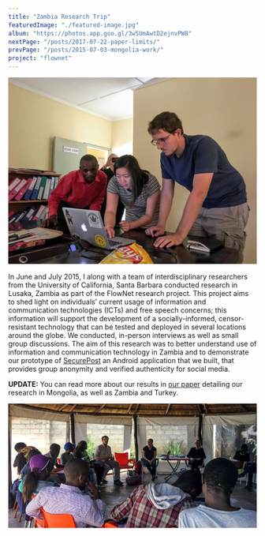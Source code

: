 ```yaml
---
title: "Zambia Research Trip"
featuredImage: "./featured-image.jpg"
album: "https://photos.app.goo.gl/3w5UmAwtD2ejnvPW8"
nextPage: "/posts/2017-07-22-paper-limits/"
prevPage: "/posts/2015-07-03-mongolia-work/"
project: "flownet"
---
```


<div class="img-right"><img src="work.jpg" alt="Michael Nekrasov examining network setup at a HIV center"></div>

In June and July 2015, I along with a team of interdisciplinary researchers from the University of California, Santa Barbara conducted research in Lusaka, Zambia as part of the FlowNet research project. This project aims to shed light on individuals’ current usage of information and communication technologies (ICTs) and free speech concerns; this information will support the development of a socially-informed, censor-resistant technology that can be tested and deployed in several locations around the globe. We conducted, in-person interviews as well as small group discussions. The aim of this research was to better understand use of information and communication technology in Zambia and to demonstrate our prototype of [SecurePost](https://securepost.co) an Android application that we built, that provides group anonymity and verified authenticity for social media.

**UPDATE:**
You can read more about our results in [our paper](/papers/Nekrasov_2018_11_JISA.pdf) detailing our research in Mongolia, as well as Zambia and Turkey.


![Conducting Training at a local restaurant](group.jpg)
